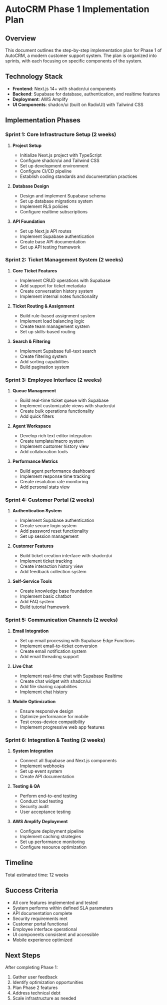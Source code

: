 # AutoCRM Phase 1 Implementation Plan

## Overview
This document outlines the step-by-step implementation plan for Phase 1 of AutoCRM, a modern customer support system. The plan is organized into sprints, with each focusing on specific components of the system.

## Technology Stack
- **Frontend**: Next.js 14+ with shadcn/ui components
- **Backend**: Supabase for database, authentication, and realtime features
- **Deployment**: AWS Amplify
- **UI Components**: shadcn/ui (built on RadixUI) with Tailwind CSS

## Implementation Phases

### Sprint 1: Core Infrastructure Setup (2 weeks)
1. **Project Setup**
   - Initialize Next.js project with TypeScript
   - Configure shadcn/ui and Tailwind CSS
   - Set up development environment
   - Configure CI/CD pipeline
   - Establish coding standards and documentation practices

2. **Database Design**
   - Design and implement Supabase schema
   - Set up database migrations system
   - Implement RLS policies
   - Configure realtime subscriptions

3. **API Foundation**
   - Set up Next.js API routes
   - Implement Supabase authentication
   - Create base API documentation
   - Set up API testing framework

### Sprint 2: Ticket Management System (2 weeks)
1. **Core Ticket Features**
   - Implement CRUD operations with Supabase
   - Add support for ticket metadata
   - Create conversation history system
   - Implement internal notes functionality

2. **Ticket Routing & Assignment**
   - Build rule-based assignment system
   - Implement load balancing logic
   - Create team management system
   - Set up skills-based routing

3. **Search & Filtering**
   - Implement Supabase full-text search
   - Create filtering system
   - Add sorting capabilities
   - Build pagination system

### Sprint 3: Employee Interface (2 weeks)
1. **Queue Management**
   - Build real-time ticket queue with Supabase
   - Implement customizable views with shadcn/ui
   - Create bulk operations functionality
   - Add quick filters

2. **Agent Workspace**
   - Develop rich text editor integration
   - Create template/macro system
   - Implement customer history view
   - Add collaboration tools

3. **Performance Metrics**
   - Build agent performance dashboard
   - Implement response time tracking
   - Create resolution rate monitoring
   - Add personal stats view

### Sprint 4: Customer Portal (2 weeks)
1. **Authentication System**
   - Implement Supabase authentication
   - Create secure login system
   - Add password reset functionality
   - Set up session management

2. **Customer Features**
   - Build ticket creation interface with shadcn/ui
   - Implement ticket tracking
   - Create interaction history view
   - Add feedback collection system

3. **Self-Service Tools**
   - Create knowledge base foundation
   - Implement basic chatbot
   - Add FAQ system
   - Build tutorial framework

### Sprint 5: Communication Channels (2 weeks)
1. **Email Integration**
   - Set up email processing with Supabase Edge Functions
   - Implement email-to-ticket conversion
   - Create email notification system
   - Add email threading support

2. **Live Chat**
   - Implement real-time chat with Supabase Realtime
   - Create chat widget with shadcn/ui
   - Add file sharing capabilities
   - Implement chat history

3. **Mobile Optimization**
   - Ensure responsive design
   - Optimize performance for mobile
   - Test cross-device compatibility
   - Implement progressive web app features

### Sprint 6: Integration & Testing (2 weeks)
1. **System Integration**
   - Connect all Supabase and Next.js components
   - Implement webhooks
   - Set up event system
   - Create API documentation

2. **Testing & QA**
   - Perform end-to-end testing
   - Conduct load testing
   - Security audit
   - User acceptance testing

3. **AWS Amplify Deployment**
   - Configure deployment pipeline
   - Implement caching strategies
   - Set up performance monitoring
   - Configure resource optimization

## Timeline
Total estimated time: 12 weeks

## Success Criteria
- All core features implemented and tested
- System performs within defined SLA parameters
- API documentation complete
- Security requirements met
- Customer portal functional
- Employee interface operational
- UI components consistent and accessible
- Mobile experience optimized

## Next Steps
After completing Phase 1:
1. Gather user feedback
2. Identify optimization opportunities
3. Plan Phase 2 features
4. Address technical debt
5. Scale infrastructure as needed 